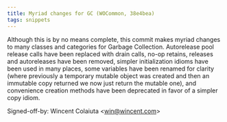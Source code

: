 ```yaml
---
title: Myriad changes for GC (WOCommon, 38e4bea)
tags: snippets
---
```


Although this is by no means complete, this commit makes myriad changes to many classes and categories for Garbage Collection. Autorelease pool release calls have been replaced with drain calls, no-op retains, releases and autoreleases have been removed, simpler initialization idioms have been used in many places, some variables have been renamed for clarity (where previously a temporary mutable object was created and then an immutable copy returned we now just return the mutable one), and convenience creation methods have been deprecated in favor of a simpler copy idiom.

Signed-off-by: Wincent Colaiuta &lt;win@wincent.com&gt;
